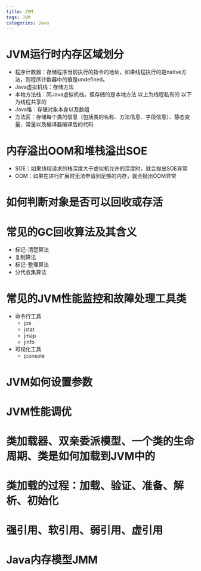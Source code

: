 ```yaml
---
title: JVM
tags: JVM
categories: Java
---
```


# JVM运行时内存区域划分
* 程序计数器：存储程序当前执行的指令的地址，如果线程执行的是native方法，则程序计数器中的值是undefined。
* Java虚拟机栈：存储方法
* 本地方法栈：同Java虚拟机栈，但存储的是本地方法
以上为线程私有的
以下为线程共享的
* Java堆：存储对象本身以及数组
* 方法区：存储每个类的信息（包括类的名称、方法信息、字段信息）、静态变量、常量以及编译器编译后的代码

# 内存溢出OOM和堆栈溢出SOE
* SOE：如果线程请求的栈深度大于虚拟机允许的深度时，就会抛出SOE异常
* OOM：如果在进行扩展时无法申请到足够的内存，就会抛出OOM异常

# 如何判断对象是否可以回收或存活

# 常见的GC回收算法及其含义
* 标记-清楚算法
* 复制算法
* 标记-整理算法
* 分代收集算法

# 常见的JVM性能监控和故障处理工具类
* 命令行工具
	* jps
	* jstat
	* jmap
	* jinfo
* 可视化工具
	* jconsole

# JVM如何设置参数

# JVM性能调优

# 类加载器、双亲委派模型、一个类的生命周期、类是如何加载到JVM中的

# 类加载的过程：加载、验证、准备、解析、初始化

# 强引用、软引用、弱引用、虚引用

# Java内存模型JMM